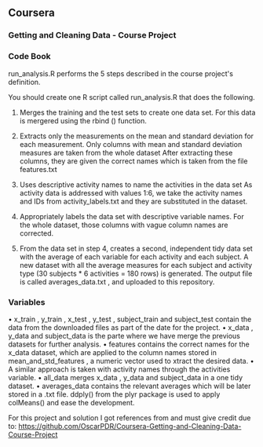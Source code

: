 

## Coursera
### Getting and Cleaning Data - Course Project



### Code Book
run_analysis.R  performs the 5 steps described in the course project's definition.

You should create one R script called run_analysis.R that does the following. 
1) Merges the training and the test sets to create one data set.
For this data is mergered using the rbind () function.  

2) Extracts only the measurements on the mean and standard deviation for each measurement. 
Only columns with mean and standard deviation measures are taken from the whole dataset 
After extracting these columns, they are given the correct names which is taken from  the file features.txt 

3) Uses descriptive activity names to name the activities in the data set
As activity data is addressed with values 1:6, we take the activity names and IDs from  activity_labels.txt  and they are substituted in the dataset.

4) Appropriately labels the data set with descriptive variable names. 
For the whole dataset, those columns with vague column names are corrected.

5) From the data set in step 4, creates a second, independent tidy data set with the average of each variable for each activity and each subject.
A new dataset with all the average measures for each subject and activity type (30 subjects * 6 activities = 180 rows) is generated. 
The output file is called  averages_data.txt , and uploaded to this repository.



### Variables
•  x_train ,  y_train ,  x_test ,  y_test ,  subject_train  and  subject_test  contain the data from the downloaded files as part of the date for the project.
•  x_data ,  y_data  and  subject_data  is the parte where we have merge the previous datasets for further analysis.
•  features  contains the correct names for the  x_data  dataset, which are applied to the column names stored in  mean_and_std_features , a numeric vector used to xtract the desired data.
• A similar approach is taken with activity names through the  activities  variable.
•  all_data  merges  x_data ,  y_data  and  subject_data  in a one tidy dataset.
• averages_data contains the relevant averages which will be later stored in a  .txt  file.  ddply()  from the plyr package is used to apply  colMeans()  and ease the development.


For this project and solution I got references from and must give credit due to:
https://github.com/OscarPDR/Coursera-Getting-and-Cleaning-Data-Course-Project 


